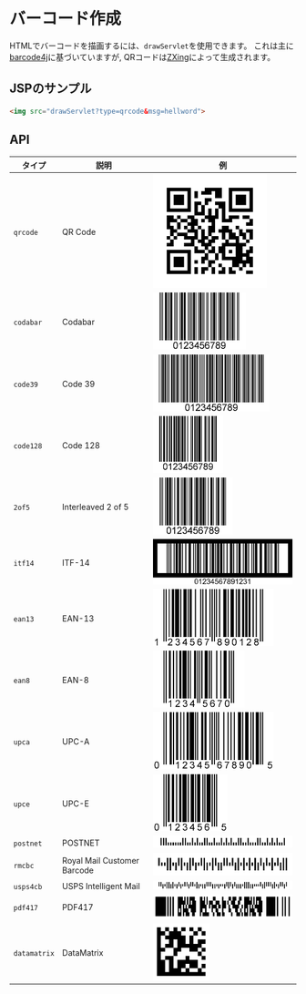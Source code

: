 # バーコード作成

HTMLでバーコードを描画するには、`drawServlet`を使用できます。 これは主に[barcode4j](http://barcode4j.sourceforge.net/)に基づいていますが, QRコードは[ZXing](https://github.com/zxing/zxing)によって生成されます。

## JSPのサンプル

```html
<img src="drawServlet?type=qrcode&msg=hellword">
```

## API

| タイプ | 説明 | 例 |
|---|---|---|
| `qrcode` | QR Code | ![QR Code](../img/barcodes/qrcode.png) |
| `codabar` | Codabar | ![Codabar](../img/barcodes/codabar.png) |
| `code39` | Code 39 | ![Code 39](../img/barcodes/code39.png) |
| `code128` | Code 128 | ![Code 128](../img/barcodes/code128.png) |
| `2of5` | Interleaved 2 of 5 | ![Interleaved 2 of 5](../img/barcodes/2of5.png) |
| `itf14` | ITF-14 | ![ITF-14](../img/barcodes/itf14.png) |
| `ean13` | EAN-13 | ![EAN-13](../img/barcodes/ean13.png) |
| `ean8` | EAN-8 | ![EAN-8](../img/barcodes/ean8.png) |
| `upca` | UPC-A | ![UPC-A](../img/barcodes/upca.png) |
| `upce` | UPC-E | ![UPC-E](../img/barcodes/upce.png) |
| `postnet` | POSTNET | ![POSTNET](../img/barcodes/postnet.png) |
| `rmcbc` | Royal Mail Customer Barcode | ![Royal Mail Customer Barcode](../img/barcodes/rmcbc.png) |
| `usps4cb` | USPS Intelligent Mail | ![USPS Intelligent Mail](../img/barcodes/usps4cb.png) |
| `pdf417` | PDF417 | ![PDF417](../img/barcodes/pdf417.png) |
| `datamatrix` | DataMatrix | ![DataMatrix](../img/barcodes/datamatrix.png) |
